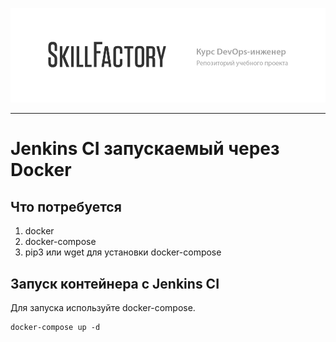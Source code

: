 [![Skillfactory Logotype](https://raw.githubusercontent.com/krsnv/sf_test/master/github_repo_header.png)](https://skillfactory.ru/devops)

---

# Jenkins CI запускаемый через Docker

## Что потребуется

1. docker
2. docker-compose
3. pip3 или wget для установки docker-compose


## Запуск контейнера с Jenkins CI

Для запуска используйте docker-compose.

```
docker-compose up -d
```


